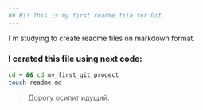 ```yaml
---
## Hi! This is my first readme file for Git.
---
```

I`m studying to create readme files on markdown format.

### I cerated this file using next code:
```bash
cd ~ && cd my_first_git_progect
touch readme.md
```

> Дорогу осилит идущий.